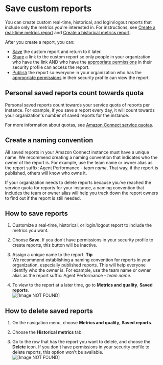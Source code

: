 # Save custom reports<a name="save-reports"></a>

You can create custom real\-time, historical, and login/logout reports that include only the metrics you're interested in\. For instructions, see [Create a real\-time metrics report](create-real-time-report.md) and [Create a historical metrics report](create-historical-metrics-report.md)\.

After you create a report, you can: 
+ [Save](#how-to-save-reports) the custom report and return to it later\.
+ [Share](share-reports.md) a link to the custom report so only people in your organization who have the link AND who have the [appropriate permissions](view-a-shared-report.md) in their security profile can access the report\.
+ [Publish](publish-reports.md) the report so everyone in your organization who has the [appropriate permissions](publish-reports.md#view-published-reports) in their security profile can view the report\.

## Personal saved reports count towards quota<a name="personal-saved-reports"></a>

Personal saved reports count towards your service quota of reports per instance\. For example, if you save a report every day, it will count towards your organization's number of saved reports for the instance\. 

For more information about quotas, see [Amazon Connect service quotas](amazon-connect-service-limits.md)\.

## Create a naming convention<a name="save-reports-naming-convention"></a>

All saved reports in your Amazon Connect instance must have a unique name\. We recommend creating a naming convention that indicates who the owner of the report is\. For example, use the team name or owner alias as the report suffix: Agent Performance \- *team name*\. That way, if the report is published, others will know who owns it\.

If your organization needs to delete reports because you've reached the service quota for reports for your instance, a naming convention that includes the team or owner alias will help you track down the report owners to find out if the report is still needed\. 

## How to save reports<a name="how-to-save-reports"></a>

1. Customize a real\-time, historical, or login/logout report to include the metrics you want\.

1. Choose **Save**\. If you don't have permissions in your security profile to create reports, this button will be inactive\.

1. Assign a unique name to the report\.
**Tip**  
We recommend establishing a naming convention for reports in your organization, especially published reports\. This will help everyone identify who the owner is\. For example, use the team name or owner alias as the report suffix: Agent Performance \- *team name*\.

1. To view to the report at a later time, go to **Metrics and quality**, **Saved reports**\.  
![\[Image NOT FOUND\]](http://docs.aws.amazon.com/connect/latest/adminguide/images/view-saved-reports.png)

## How to delete saved reports<a name="how-to-delete-saved-reports"></a>

1. On the navigation menu, choose **Metrics and quality**, **Saved reports**\.

1. Choose the **Historical metrics** tab\. 

1. Go to the row that has the report you want to delete, and choose the **Delete** icon\. If you don't have permissions in your security profile to delete reports, this option won't be available\.  
![\[Image NOT FOUND\]](http://docs.aws.amazon.com/connect/latest/adminguide/images/hmr-delete-saved-report.png)